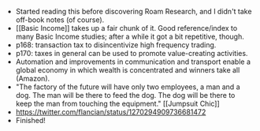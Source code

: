 - Started reading this before discovering Roam Research, and I didn't take off-book notes (of course).
- [[Basic Income]] takes up a fair chunk of it. Good reference/index to many Basic Income studies; after a while it got a bit repetitive, though.
- p168: transaction tax to disincentivize high frequency trading.
- p170: taxes in general can be used to promote value-creating activities.
- Automation and improvements in communication and transport enable a global economy in which wealth is concentrated and winners take all (Amazon).
- "The factory of the future will have only two employees, a man and a dog. The man will be there to feed the dog. The dog will be there to keep the man from touching the equipment." [[Jumpsuit Chic]]
- https://twitter.com/flancian/status/1270294909736681472
- Finished!
